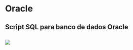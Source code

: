 # Oracle
<h2>Script SQL para banco de dados Oracle<h2>
<img src="https://drive.google.com/open?id=1TBkZiGJZBWwdKuXdJPX21z65hFQfJYH9">

